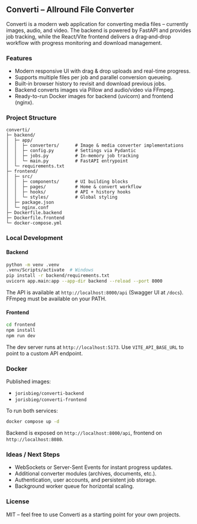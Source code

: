 
## Converti – Allround File Converter

Converti is a modern web application for converting media files – currently images, audio, and video. The backend is powered by FastAPI and provides job tracking, while the React/Vite frontend delivers a drag‑and‑drop workflow with progress monitoring and download management.

### Features

- Modern responsive UI with drag & drop uploads and real-time progress.
- Supports multiple files per job and parallel conversion queueing.
- Built-in browser history to revisit and download previous jobs.
- Backend converts images via Pillow and audio/video via FFmpeg.
- Ready-to-run Docker images for backend (uvicorn) and frontend (nginx).

### Project Structure

```
converti/
├─ backend/
│  ├─ app/
│  │  ├─ converters/      # Image & media converter implementations
│  │  ├─ config.py        # Settings via Pydantic
│  │  ├─ jobs.py          # In-memory job tracking
│  │  └─ main.py          # FastAPI entrypoint
│  └─ requirements.txt
├─ frontend/
│  ├─ src/
│  │  ├─ components/      # UI building blocks
│  │  ├─ pages/           # Home & convert workflow
│  │  ├─ hooks/           # API + history hooks
│  │  └─ styles/          # Global styling
│  ├─ package.json
│  └─ nginx.conf
├─ Dockerfile.backend
├─ Dockerfile.frontend
└─ docker-compose.yml
```

### Local Development

#### Backend

```bash
python -m venv .venv
.venv/Scripts/activate  # Windows
pip install -r backend/requirements.txt
uvicorn app.main:app --app-dir backend --reload --port 8000
```

The API is available at `http://localhost:8000/api` (Swagger UI at `/docs`). FFmpeg must be available on your PATH.

#### Frontend

```bash
cd frontend
npm install
npm run dev
```

The dev server runs at `http://localhost:5173`. Use `VITE_API_BASE_URL` to point to a custom API endpoint.

### Docker

Published images:

- `jorisbieg/converti-backend`
- `jorisbieg/converti-frontend`

To run both services:

```bash
docker compose up -d
```

Backend is exposed on `http://localhost:8000/api`, frontend on `http://localhost:8080`.

### Ideas / Next Steps

- WebSockets or Server-Sent Events for instant progress updates.
- Additional converter modules (archives, documents, etc.).
- Authentication, user accounts, and persistent job storage.
- Background worker queue for horizontal scaling.

### License

MIT – feel free to use Converti as a starting point for your own projects.
